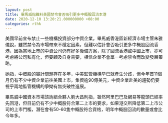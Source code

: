 ```yaml
---
layout: post
title: 畢馬威指難料美國禁令會否吸引更多中概股回流本港
date: 2020-12-10 13:20:21.000000000 +08:00
categories: rthk
---
```


美國早前宣布禁止一些機構投資部分中資企業。畢馬威香港區新經濟市場主管朱雅儀說，雖然禁令為市場帶來不穩定因素，但難以估計會否吸引更多中概股回流香港，因為當地上市的中資公司仍有好多後備方案，除了回流香港或中國上市，亦可考慮將公司私有化，但要顧及自身需要，相信企業不會單一考慮禁令而改變發展策略。

她指，中概股的審計問題存在多年，中美監管機構早已就產生分歧，但今年首11個月仍有不少中資企業前往美國上市，集資逾90億美元，中資企業赴美的趨勢仍要視乎兩地監管機構的爭拗有無突破性進展。

畢馬威中國資本市場諮詢組合夥人劉大昌則指，雖然阿里巴巴及網易等龍頭已經率先回港，但目前仍有不少中概股符合第二上市的要求，如果港交所降低第二上市公司的上市門檻，潛在會有50-60隻中概股符合資格，明年中概股回流的數量或會比今年多。
